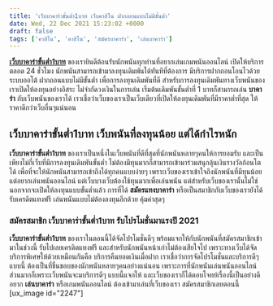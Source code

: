 ```yaml
---
title: 'เว็บบาคาร่าขั้นต่ำ1บาท เว็บคาสิโน ฝากถอนแบบไม่มีขั้นต่ำ'
date: Wed, 22 Dec 2021 15:23:02 +0000
draft: false
tags: ['คาสิโน', 'คาสิโน', 'สมัครบาคาร่า', 'เล่นบาคาร่า']
---
```


**[เว็บบาคาร่าขั้นต่ำ1บาท](/archives/)** ของเรายินดีต้อนรับนักพนันทุกท่านที่อยากเล่นเกมพนันออนไลน์ เปิดให้บริการตลอด 24 ชั่วโมง นักพนันสามารถเข้ามาลงทุนเดิมพันได้ทันทีที่ต้องการ มีบริการฝากถอนโอนไวด้วยระบบออโต้ ฝากถอนแบบไม่มีขั้นต่ำ เพื่อการลงทุนเดิมพันที่ดี สำหรับการลงทุนเดิมพันทางเว็บพนันของเราเปิดให้ลงทุนอย่างอิสระ ไม่จำกัดวงเงินในการเล่น เริ่มต้นเดิมพันขั้นต่ำที่ 1 บาทก็สามารถเล่น **บาคาร่า** กับเว็บพนันของเราได้ เราเชื่อว่าเว็บของเราเป็นเว็บเดียวที่เปิดให้ลงทุนเดิมพันที่มีราคาต่ำที่สุด ให้ราคาดีกว่าเว็บอื่นๆแน่นอน

**เว็บบาคาร่าขั้นต่ำ1บาท เว็บพนันที่ลงทุนน้อย แต่ได้กำไรหนัก**
--------------------------------------------------------------

**เว็บบาคาร่าขั้นต่ำ1บาท** ของเราเป็นหนึ่งในเว็บพนันที่ดีที่สุดที่นักพนันหลายๆคนให้การยอมรับ และเป็นเพียงไม่กี่เว็บที่มีการลงทุนเดิมพันขั้นต่ำ ไม่ต้องมีทุนมากก็สามารถเข้ามาร่วมสนุกลุ้นเงินรางวัลก้อนโตได้ เพื่อที่จะให้นักพนันสามารถเข้าถึงได้ทุกคนแบบง่ายๆ เพราะเว็บของเราเข้าใจถึงนักพนันที่มีทุนน้อยแต่อยากเล่นพนันออนไลน์ แต่เว็บบางเว็บต้องใช้ทุนมากเพื่อเล่นพนัน แต่สำหรับเว็บของเรานั้นไม่ใช่ นอกจากจะเปิดให้ลงทุนแบบขั้นต่ำแล้ว การที่ได้ **สมัครแทงบาคาร่า** หรือเป็นสมาชิกกับเว็บของเรายังได้รับเครดิตแทงฟรี เล่นพนันแบบไม่ต้องลงทุนอีกด้วย คุ้มค่าสุดๆ

### **สมัครสมาชิก เว็บบาคาร่าขั้นต่ำ1บาท รับโปรโมชั่นมาแรงปี 2021**

**เว็บบาคาร่าขั้นต่ำ1บาท** ของเราในตอนนี้ได้จัดโปรโมชั่นดีๆ พร้อมแจกให้กับนักพนันที่สมัครสมาชิกเข้ามาในช่วงนี้ รับไปเลยเครดิตแทงฟรี และสำหรับนักพนันหน้าเก่าไม่ต้องเสียใจไป เพราะทางเว็บได้จัดบริการพิเศษให้ด้วยเหมือนกันคือ บริการคืนยอดเงินเมื่อฝาก เราเชื่อว่าการจัดโปรโมชั่นและบริการดีๆแบบนี้ ต้องเป็นที่ชื่นชอบของนักพนันหลายๆคนอย่างแน่นอน เพราะการที่นักพนันเล่นพนันออนไลน์ส่วนมากก็เพราะเว็บพนันจะมบริการดีๆ แบบนี้แจกให้ และเว็บของเราก็ได้ตอบโจทย์เรื่องนี้เป็นอย่างดี อยาก **เล่นบาคาร่า** หรือเกมพนันออนไลน์ ต้องเข้ามาเล่นที่เว็บของเรา สมัครสมาชิกเลยตอนนี้ \[ux\_image id="2247"\]